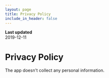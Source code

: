 ```yaml
---
layout: page
title: Privacy Policy
include_in_header: false
---
```


**Last updated**  
2019-12-11

# Privacy Policy
The app doesn't collect any personal information.
